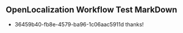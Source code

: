 ## OpenLocalization Workflow Test MarkDown
* 36459b40-fb8e-4579-ba96-1c06aac5911d 
thanks!<!--HONumber=Mar16_HO1-->
